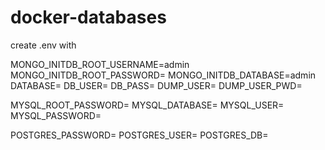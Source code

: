 # docker-databases

create .env with

MONGO_INITDB_ROOT_USERNAME=admin
MONGO_INITDB_ROOT_PASSWORD=
MONGO_INITDB_DATABASE=admin
DATABASE=
DB_USER=
DB_PASS=
DUMP_USER=
DUMP_USER_PWD=

MYSQL_ROOT_PASSWORD=
MYSQL_DATABASE=
MYSQL_USER=
MYSQL_PASSWORD=

POSTGRES_PASSWORD=
POSTGRES_USER=
POSTGRES_DB=
